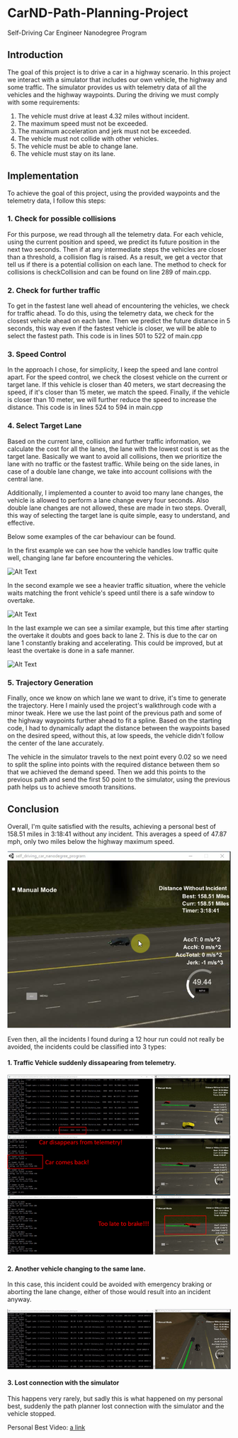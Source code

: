 # CarND-Path-Planning-Project
Self-Driving Car Engineer Nanodegree Program

## Introduction
The goal of this project is to drive a car in a highway scenario. In this project we interact with a simulator that includes our own vehicle, the highway and some traffic. The simulator provides us with telemetry data of all the vehicles and the highway waypoints.
During the driving we must comply with some requirements: 

1. The vehicle must drive at least 4.32 miles without incident.
2. The maximum speed must not be exceeded.
3. The maximum acceleration and jerk must not be exceeded.
4. The vehicle must not collide with other vehicles.
5. The vehicle must be able to change lane.
6. The vehicle must stay on its lane.

## Implementation

To achieve the goal of this project, using the provided waypoints and the telemetry data, I follow this steps:

### 1. Check for possible collisions

For this purpose, we read through all the telemetry data. For each vehicle, using the current position and speed, we predict its future position in the next two seconds. Then if at any intermediate steps the vehicles are closer than a threshold, a collision flag is raised. As a result, we get a vector that tell us if there is a potential collision on each lane. The method to check for collisions is checkCollision and can be found on line 289 of main.cpp.

### 2. Check for further traffic

To get in the fastest lane well ahead of encountering the vehicles, we check for traffic ahead. To do this, using the telemetry data, we check for the closest vehicle ahead on each lane. Then we predict the future distance in 5 seconds, this way even if the fastest vehicle is closer, we will be able to select the fastest path. This code is in lines 501 to 522 of main.cpp

### 3. Speed Control

In the approach I chose, for simplicity, I keep the speed and lane control apart. For the speed control, we check the closest vehicle on the current or target lane. If this vehicle is closer than 40 meters, we start decreasing the speed, if it's closer than 15 meter, we match the speed. Finally, if the vehicle is closer than 10 meter, we will further reduce the speed to increase the distance. This code is in lines 524 to 594 in main.cpp

### 4. Select Target Lane

Based on the current lane, collision and further traffic information, we calculate the cost for all the lanes, the lane with the lowest cost is set as the target lane. Basically we want to avoid all collisions, then we prioritize the lane with no traffic or the fastest traffic. While being on the side lanes, in case of a double lane change, we take into account collisions with the central lane.

Additionally, I implemented a counter to avoid too many lane changes, the vehicle is allowed to perform a lane change every four seconds. Also double lane changes are not allowed, these are made in two steps. Overall, this way of selecting the target lane is quite simple, easy to understand, and effective.

Below some examples of the car behaviour can be found.

In the first example we can see how the vehicle handles low traffic quite well, changing lane far before encountering the vehicles.

![Alt Text](https://github.com/cbg15589/CarND-Path-Planning-Project/blob/master/media/Low%20Traffic_fast.gif)

In the second example we see a heavier traffic situation, where the vehicle waits matching the front vehicle's speed until there is a safe window to overtake.

![Alt Text](https://github.com/cbg15589/CarND-Path-Planning-Project/blob/master/media/Low%20Traffic_2_fast.gif)

In the last example we can see a similar example, but this time after starting the overtake it doubts and goes back to lane 2. This is due to the car on lane 1 constantly braking and accelerating. This could be improved, but at least the overtake is done in a safe manner.

![Alt Text](https://github.com/cbg15589/CarND-Path-Planning-Project/blob/master/media/Heavy%20Traffic_fast.gif)

### 5. Trajectory Generation
   Finally, once we know on which lane we want to drive, it's time to generate the trajectory. Here I mainly used the project's walkthrough code with a minor tweak. Here we use the last point of the previous path and some of the highway waypoints further ahead to fit a spline. Based on the starting code, I had to dynamically adapt the distance between the waypoints based on the desired speed, without this, at low speeds, the vehicle didn't follow the center of the lane accurately.
   
The vehicle in the simulator travels to the next point every 0.02 so we need to split the spline into points with the required distance between them so that we achieved the demand speed. Then we add this points to the previous path and send the first 50 point to the simulator, using the previous path helps us to achieve smooth transitions.

## Conclusion

Overall, I'm quite satisfied with the results, achieving a personal best of 158.51 miles in 3:18:41 without any incident. This averages a speed of 47.87 mph, only two miles below the highway maximum speed.

![Alt Text](https://github.com/cbg15589/CarND-Path-Planning-Project/blob/master/media/Personal_Best.PNG)

Even then, all the incidents I found during a 12 hour run could not really be avoided, the incidents could be classified into 3 types:

#### 1.  Traffic Vehicle suddenly dissapearing from telemetry.

![Alt Text](https://github.com/cbg15589/CarND-Path-Planning-Project/blob/master/media/Lost_Telemetry_Explained.PNG)

#### 2. Another vehicle changing to the same lane.

In this case, this incident could be avoided with emergency braking or aborting the lane change, either of those would result into an incident anyway.

![Alt Text](https://github.com/cbg15589/CarND-Path-Planning-Project/blob/master/media/Collision.gif)

#### 3. Lost connection with the simulator 

This happens very rarely, but sadly this is what happened on my personal best, suddenly the path planner lost connection with the simulator and the vehicle stopped.

Personal Best Video:
[a link](https://www.youtube.com/watch?v=5M1MSSQxhYk&feature=youtu.be)
   
   
